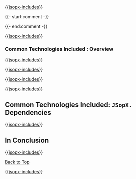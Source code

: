 ﻿{{[jsopx-includes](AllGlobal/Master/Includes/Template/Technologies/CommonTechnologiesIncluded/Header.md)}}

{{- start:comment -}}
<!-- START JSOPX NOVA DOCX HEADER
group: 'Technologies'
subGroup: 'Common Technologies Included'
isDraft: true
isProductionReady: true
toc: true
END JSOPX NOVA DOCX HEADER -->
{{- end:comment -}}

{{[jsopx-includes](AllGlobal/Master/Includes/Common/Draft-Notice.md)}}


### Common Technologies Included : Overview

{{[jsopx-includes](AllGlobal/Master/Includes/Template/Technologies/CommonTechnologiesIncluded/Overview.md)}}

{{[jsopx-includes](AllGlobal/Master/Includes/Common/Current-Phase.md)}}

{{[jsopx-includes](AllGlobal/Master/Includes/Template/Technologies/CommonTechnologiesIncluded/BodyContent.md)}}

{{[jsopx-includes](AllGlobal/Master/Includes/Common/Alerts-Current.md)}}


## Common Technologies Included: `JSopX.` Dependencies

{{[jsopx-includes](AllGlobal/Master/Includes/Template/Technologies/CommonTechnologiesIncluded/JsopxDependencies.md)}}

## In Conclusion

{{[jsopx-includes](AllGlobal/Master/Includes/Template/Technologies/CommonTechnologiesIncluded/InConclusion.md)}}

[Back to Top](#table-of-contents)

{{[jsopx-includes](AllGlobal/Master/Includes/Layout/Footer.md)}}